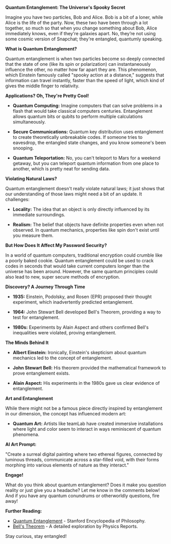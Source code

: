 **Quantum Entanglement: The Universe's Spooky Secret**

Imagine you have two particles, Bob and Alice. Bob is a bit of a loner, while Alice is the life of the party. Now, these two have been through a lot together, so much so that when you change something about Bob, Alice immediately knows, even if they're galaxies apart. No, they’re not using some cosmic version of Snapchat; they're entangled, quantumly speaking.

**What is Quantum Entanglement?**

Quantum entanglement is when two particles become so deeply connected that the state of one (like its spin or polarization) can instantaneously influence the other, no matter how far apart they are. This phenomenon, which Einstein famously called "spooky action at a distance," suggests that information can travel instantly, faster than the speed of light, which kind of gives the middle finger to relativity.

**Applications? Oh, They're Pretty Cool!**

- **Quantum Computing:** Imagine computers that can solve problems in a flash that would take classical computers centuries. Entanglement allows quantum bits or qubits to perform multiple calculations simultaneously.

- **Secure Communications:** Quantum key distribution uses entanglement to create theoretically unbreakable codes. If someone tries to eavesdrop, the entangled state changes, and you know someone's been snooping.

- **Quantum Teleportation:** No, you can't teleport to Mars for a weekend getaway, but you can teleport quantum information from one place to another, which is pretty neat for sending data.

**Violating Natural Laws?**

Quantum entanglement doesn't really violate natural laws; it just shows that our understanding of those laws might need a bit of an update. It challenges:

- **Locality:** The idea that an object is only directly influenced by its immediate surroundings.

- **Realism:** The belief that objects have definite properties even when not observed. In quantum mechanics, properties like spin don't exist until you measure them.

**But How Does It Affect My Password Security?**

In a world of quantum computers, traditional encryption could crumble like a poorly baked cookie. Quantum entanglement could be used to crack codes in seconds that would take current computers longer than the universe has been around. However, the same quantum principles could also lead to new, super secure methods of encryption.

**Discovery? A Journey Through Time**

- **1935:** Einstein, Podolsky, and Rosen (EPR) proposed their thought experiment, which inadvertently predicted entanglement.

- **1964:** John Stewart Bell developed Bell's Theorem, providing a way to test for entanglement.

- **1980s:** Experiments by Alain Aspect and others confirmed Bell's inequalities were violated, proving entanglement.

**The Minds Behind It**

- **Albert Einstein:** Ironically, Einstein's skepticism about quantum mechanics led to the concept of entanglement.

- **John Stewart Bell:** His theorem provided the mathematical framework to prove entanglement exists.

- **Alain Aspect:** His experiments in the 1980s gave us clear evidence of entanglement.

**Art and Entanglement**

While there might not be a famous piece directly inspired by entanglement in our dimension, the concept has influenced modern art:
- **Quantum Art:** Artists like teamLab have created immersive installations where light and color seem to interact in ways reminiscent of quantum phenomena.

**AI Art Prompt:**

"Create a surreal digital painting where two ethereal figures, connected by luminous threads, communicate across a star-filled void, with their forms morphing into various elements of nature as they interact."

**Engage!**

What do you think about quantum entanglement? Does it make you question reality or just give you a headache? Let me know in the comments below! And if you have any quantum conundrums or otherworldly questions, fire away!

**Further Reading:**

- [Quantum Entanglement](https://plato.stanford.edu/entries/qt-entangle/) - Stanford Encyclopedia of Philosophy.
- [Bell's Theorem](https://iopscience.iop.org/article/10.1088/0034-4885/50/10/002) - A detailed exploration by Physics Reports.

Stay curious, stay entangled!